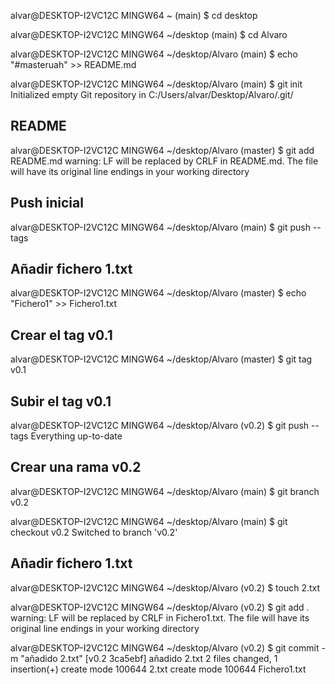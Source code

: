alvar@DESKTOP-I2VC12C MINGW64 ~ (main)
$ cd desktop

alvar@DESKTOP-I2VC12C MINGW64 ~/desktop (main)
$ cd Alvaro

alvar@DESKTOP-I2VC12C MINGW64 ~/desktop/Alvaro (main)
$ echo "#masteruah" >> README.md

alvar@DESKTOP-I2VC12C MINGW64 ~/desktop/Alvaro (main)
$ git init
Initialized empty Git repository in C:/Users/alvar/Desktop/Alvaro/.git/

## README
alvar@DESKTOP-I2VC12C MINGW64 ~/desktop/Alvaro (master)
$ git add README.md
warning: LF will be replaced by CRLF in README.md.
The file will have its original line endings in your working directory

## Push inicial
alvar@DESKTOP-I2VC12C MINGW64 ~/desktop/Alvaro (main)
$ git push --tags

## Añadir fichero 1.txt
alvar@DESKTOP-I2VC12C MINGW64 ~/desktop/Alvaro (master)
$ echo "Fichero1" >> Fichero1.txt

## Crear el tag v0.1
alvar@DESKTOP-I2VC12C MINGW64 ~/desktop/Alvaro (master)
$ git tag v0.1

## Subir el tag v0.1
alvar@DESKTOP-I2VC12C MINGW64 ~/desktop/Alvaro (v0.2)
$ git push --tags
Everything up-to-date


## Crear una rama v0.2
alvar@DESKTOP-I2VC12C MINGW64 ~/desktop/Alvaro (main)
$ git branch v0.2

alvar@DESKTOP-I2VC12C MINGW64 ~/desktop/Alvaro (main)
$ git checkout v0.2
Switched to branch 'v0.2'

## Añadir fichero 1.txt

alvar@DESKTOP-I2VC12C MINGW64 ~/desktop/Alvaro (v0.2)
$ touch 2.txt

alvar@DESKTOP-I2VC12C MINGW64 ~/desktop/Alvaro (v0.2)
$ git add .
warning: LF will be replaced by CRLF in Fichero1.txt.
The file will have its original line endings in your working directory

alvar@DESKTOP-I2VC12C MINGW64 ~/desktop/Alvaro (v0.2)
$ git commit -m "añadido 2.txt"
[v0.2 3ca5ebf] añadido 2.txt
 2 files changed, 1 insertion(+)
 create mode 100644 2.txt
 create mode 100644 Fichero1.txt
 
 



